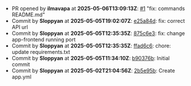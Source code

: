 - PR opened by **ilmavapa** at **2025-05-06T13:09:13Z**: [#1](https://github.com/remla2025-team16/app/pull/1) "fix: commands README.md"
- Commit by **Sloppyan** at **2025-05-05T19:02:07Z**: [e25a84d](https://github.com/remla2025-team16/app/commit/e25a84de6988389f91d724e00c492a709f34feac): fix: correct API url
- Commit by **Sloppyan** at **2025-05-05T12:35:35Z**: [875c6e3](https://github.com/remla2025-team16/app/commit/875c6e37daa6ed4265e44fb166f52cbad09b84ab): fix: change app-frontend running port
- Commit by **Sloppyan** at **2025-05-05T12:35:35Z**: [ffad6c6](https://github.com/remla2025-team16/app/commit/ffad6c6cbd71e809a012a11997b6be91118e1926): chore: update requirements.txt
- Commit by **Sloppyan** at **2025-05-05T11:34:10Z**: [b90376b](https://github.com/remla2025-team16/app/commit/b90376bbcdd30aefbb81aa94833170cba048afc3): Initial commit
- Commit by **Sloppyan** at **2025-05-02T21:04:56Z**: [2b5e95b](https://github.com/remla2025-team16/app/commit/2b5e95b82a28c675a8b36272f6d06d93d7321abe): Create app.yml
